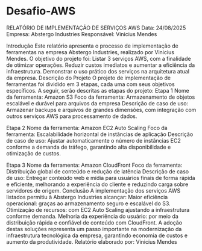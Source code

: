 # Desafio-AWS

RELATÓRIO DE IMPLEMENTAÇÃO
DE SERVIÇOS AWS
Data: 24/08/2025
Empresa: Abstergo Industries
Responsável: Vinicius Mendes

Introdução
Este relatório apresenta o processo de implementação de ferramentas na
empresa Abstergo Industries, realizado por Vinicius Mendes. O objetivo
do projeto foi:
Listar 3 serviços AWS, com a finalidade de otimizar operações.
Reduzir custos imediatos e aumentar a eficiência da infraestrutura.
Demonstrar o uso prático dos serviços na arquitetura atual da empresa.
Descrição do Projeto
O projeto de implementação de ferramentas foi dividido em 3 etapas, cada
uma com seus objetivos específicos. A seguir, serão descritas as etapas do
projeto:
Etapa 1
Nome da ferramenta: Amazon S3
Foco da ferramenta: Armazenamento de objetos escalável e durável
para arquivos da empresa
Descrição de caso de uso: Armazenar backups e arquivos de grandes
dimensões, com integração com outros serviços AWS para
processamento de dados.

Etapa 2
Nome da ferramenta: Amazon EC2 Auto Scaling
Foco da ferramenta: Escalabilidade horizontal de instâncias de
aplicação
Descrição de caso de uso: Ajustar automaticamente o número de
instâncias EC2 conforme a demanda de tráfego, garantindo alta
disponibilidade e otimização de custos.

Etapa 3
Nome da ferramenta: Amazon CloudFront
Foco da ferramenta: Distribuição global de conteúdo e redução de
latência
Descrição de caso de uso: Entregar conteúdo web e mídia para
usuários finais de forma rápida e eficiente, melhorando a experiência
do cliente e reduzindo carga sobre servidores de origem.
Conclusão
A implementação dos serviços AWS listados permitiu à Abstergo
Industries alcançar:
Maior eficiência operacional: graças ao armazenamento seguro e
escalável do S3.
Otimização de recursos: com EC2 Auto Scaling ajustando a
infraestrutura conforme demanda.
Melhoria da experiência do usuário: por meio da distribuição rápida
e confiável de conteúdo com CloudFront.
A adoção destas soluções representa um passo importante na modernização
da infraestrutura tecnológica da empresa, garantindo economia de custos e
aumento da produtividade.
Relatório elaborado por: Vinicius Mendes
